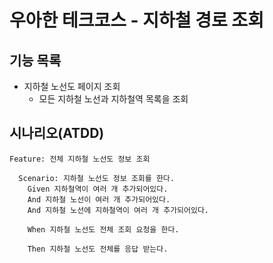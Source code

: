 # 우아한 테크코스 - 지하철 경로 조회

## 기능 목록
- 지하철 노선도 페이지 조회
    - 모든 지하철 노선과 지하철역 목록을 조회

## 시나리오(ATDD)

````gherkin
Feature: 전체 지하철 노선도 정보 조회

  Scenario: 지하철 노선도 정보 조회를 한다.
    Given 지하철역이 여러 개 추가되어있다.
    And 지하철 노선이 여러 개 추가되어있다.
    And 지하철 노선에 지하철역이 여러 개 추가되어있다.
    
    When 지하철 노선도 전체 조회 요청을 한다.
    
    Then 지하철 노선도 전체를 응답 받는다.
````
